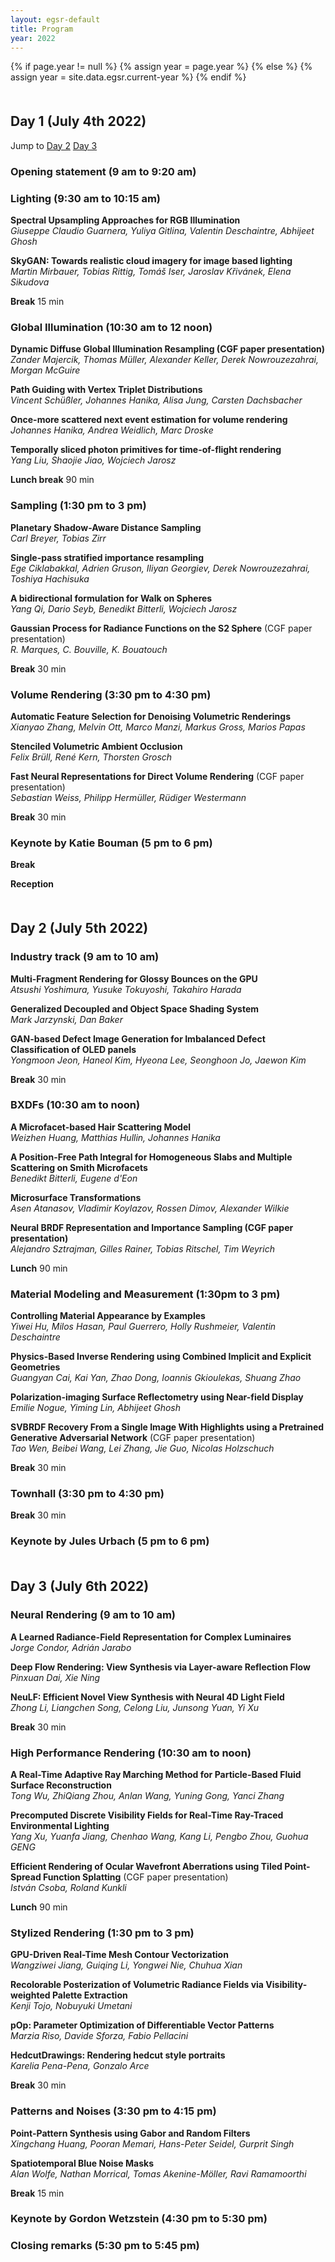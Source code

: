 ```yaml
---
layout: egsr-default
title: Program
year: 2022
---
```


{% if page.year != null %}
	{% assign year = page.year %}
{% else %}
	{% assign year = site.data.egsr.current-year %}
{% endif %}

<style>
	.entry-content p {
	    margin: 0 0 10px 20px;
	}
	h2, .h2 {
	    margin-top: 50px;
	}
</style>

## Day 1 (July 4th 2022)
Jump to <a href="#day2">Day 2</a> <a href="#day3">Day 3</a>

### Opening statement (9 am to 9:20 am)

### Lighting (9:30 am to 10:15 am)

**Spectral Upsampling Approaches for RGB Illumination**  
*Giuseppe Claudio Guarnera, Yuliya Gitlina, Valentin Deschaintre, Abhijeet Ghosh*
 
**SkyGAN: Towards realistic cloud imagery for image based lighting**  
*Martin Mirbauer, Tobias Rittig, Tomáš Iser, Jaroslav Křivánek, Elena Sikudova*

**Break** 15 min

### Global Illumination (10:30 am to 12 noon)

**Dynamic Diffuse Global Illumination Resampling (CGF paper presentation)**  
*Zander Majercik, Thomas Müller, Alexander Keller, Derek Nowrouzezahrai, Morgan McGuire*

**Path Guiding with Vertex Triplet Distributions**  
*Vincent Schüßler, Johannes Hanika, Alisa Jung, Carsten Dachsbacher*

**Once-more scattered next event estimation for volume rendering**  
*Johannes Hanika, Andrea Weidlich, Marc Droske*

**Temporally sliced photon primitives for time-of-flight rendering**  
*Yang Liu, Shaojie Jiao, Wojciech Jarosz*

**Lunch break** 90 min

### Sampling (1:30 pm to 3 pm)

**Planetary Shadow-Aware Distance Sampling**  
*Carl Breyer, Tobias Zirr*

**Single-pass stratified importance resampling**  
*Ege Ciklabakkal, Adrien Gruson, Iliyan Georgiev, Derek Nowrouzezahrai, Toshiya Hachisuka*

**A bidirectional formulation for Walk on Spheres**  
*Yang Qi, Dario Seyb, Benedikt Bitterli, Wojciech Jarosz*

**Gaussian Process for Radiance Functions on the S2 Sphere** (CGF paper presentation)   
*R. Marques, C. Bouville, K. Bouatouch*

**Break** 30 min

### Volume Rendering (3:30 pm to 4:30 pm)

**Automatic Feature Selection for Denoising Volumetric Renderings**  
*Xianyao Zhang,  Melvin Ott, Marco Manzi, Markus Gross, Marios Papas*

**Stenciled Volumetric Ambient Occlusion**  
*Felix Brüll, René Kern, Thorsten Grosch*

**Fast Neural Representations for Direct Volume Rendering** (CGF paper presentation)  
*Sebastian Weiss, Philipp Hermüller, Rüdiger Westermann*

**Break** 30 min

### Keynote by Katie Bouman (5 pm to 6 pm) 

**Break**

**Reception**

<a name="day2" />

## Day 2 (July 5th 2022)

### Industry track (9 am to 10 am)

**Multi-Fragment Rendering for Glossy Bounces on the GPU**  
*Atsushi Yoshimura, Yusuke Tokuyoshi, Takahiro Harada*

**Generalized Decoupled and Object Space Shading System**  
*Mark Jarzynski, Dan Baker*

**GAN-based Defect Image Generation for Imbalanced Defect Classification of OLED panels**  
*Yongmoon Jeon, Haneol Kim, Hyeona Lee, Seonghoon Jo, Jaewon Kim*

**Break** 30 min

### BXDFs (10:30 am to noon)

**A Microfacet-based Hair Scattering Model**  
*Weizhen Huang, Matthias Hullin, Johannes Hanika*

**A Position-Free Path Integral for Homogeneous Slabs and Multiple Scattering on Smith Microfacets**  
*Benedikt Bitterli, Eugene d'Eon*

**Microsurface Transformations**  
*Asen Atanasov, Vladimir Koylazov, Rossen Dimov, Alexander Wilkie*

**Neural BRDF Representation and Importance Sampling (CGF paper presentation)**  
*Alejandro Sztrajman, Gilles Rainer, Tobias Ritschel, Tim Weyrich*

**Lunch** 90 min

### Material Modeling and Measurement (1:30pm to 3 pm)

**Controlling Material Appearance by Examples**  
*Yiwei Hu, Milos Hasan, Paul Guerrero, Holly Rushmeier, Valentin Deschaintre*

**Physics-Based Inverse Rendering using Combined Implicit and Explicit Geometries**  
*Guangyan Cai, Kai Yan, Zhao Dong, Ioannis Gkioulekas, Shuang Zhao*

**Polarization-imaging Surface Reflectometry using Near-field Display**  
*Emilie Nogue, Yiming Lin, Abhijeet Ghosh*

**SVBRDF Recovery From a Single Image With Highlights using a Pretrained Generative Adversarial Network** (CGF paper presentation)  
*Tao Wen, Beibei Wang, Lei Zhang, Jie Guo, Nicolas Holzschuch*

**Break** 30 min

### Townhall (3:30 pm to 4:30 pm)

**Break** 30 min

### Keynote  by Jules Urbach (5 pm to 6 pm)

<a name="day3" />

## Day 3 (July 6th 2022)

### Neural Rendering (9 am to 10 am)

**A Learned Radiance-Field Representation for Complex Luminaires**  
*Jorge Condor, Adrián Jarabo*

**Deep Flow Rendering: View Synthesis via Layer-aware Reflection Flow**  
*Pinxuan Dai, Xie Ning*

**NeuLF: Efficient Novel View Synthesis with Neural 4D Light Field**  
*Zhong Li, Liangchen Song, Celong Liu, Junsong Yuan, Yi Xu*

**Break** 30 min

### High Performance Rendering (10:30 am to noon)

**A Real-Time Adaptive Ray Marching Method for Particle-Based Fluid Surface Reconstruction**  
*Tong Wu, ZhiQiang Zhou, Anlan Wang, Yuning Gong, Yanci Zhang*

**Precomputed Discrete Visibility Fields for Real-Time Ray-Traced Environmental Lighting**  
*Yang Xu, Yuanfa Jiang, Chenhao Wang, Kang Li, Pengbo Zhou, Guohua GENG*

**Efficient Rendering of Ocular Wavefront Aberrations using Tiled Point-Spread Function Splatting** (CGF paper presentation)  
*István Csoba, Roland Kunkli*

**Lunch** 90 min

### Stylized Rendering (1:30 pm to 3 pm)

**GPU-Driven Real-Time Mesh Contour Vectorization**  
*Wangziwei Jiang, Guiqing Li, Yongwei Nie, Chuhua Xian*

**Recolorable Posterization of Volumetric Radiance Fields via Visibility-weighted Palette Extraction**  
*Kenji Tojo, Nobuyuki Umetani*

**pOp: Parameter Optimization of Differentiable Vector Patterns**  
*Marzia Riso, Davide Sforza, Fabio Pellacini*

**HedcutDrawings: Rendering hedcut style portraits**  
*Karelia Pena-Pena, Gonzalo Arce*

**Break** 30 min

### Patterns and Noises (3:30 pm to 4:15 pm)

**Point-Pattern Synthesis using Gabor and Random Filters**  
*Xingchang Huang, Pooran Memari,  Hans-Peter Seidel, Gurprit Singh*

**Spatiotemporal Blue Noise Masks**  
*Alan Wolfe, Nathan Morrical, Tomas Akenine-Möller, Ravi Ramamoorthi*

**Break** 15 min

### Keynote by Gordon Wetzstein (4:30 pm to 5:30 pm)

### Closing remarks (5:30 pm to 5:45 pm)



